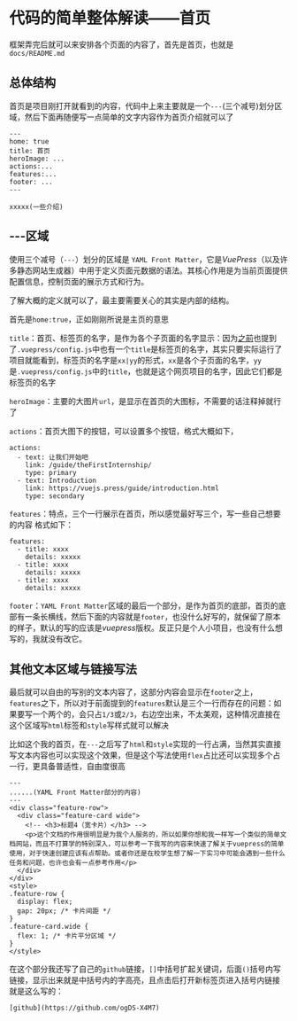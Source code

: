 # 代码的简单整体解读——首页
框架弄完后就可以来安排各个页面的内容了，首先是首页，也就是`docs/README.md`

## 总体结构
首页是项目刚打开就看到的内容，代码中上来主要就是一个`---`(三个减号)划分区域，然后下面再随便写一点简单的文字内容作为首页介绍就可以了
```
---
home: true
title: 首页
heroImage: ...
actions:...
features:...
footer: ...
---

xxxxx(一些介绍)

```

## ---区域
使用三个减号（`---`）划分的区域是 `YAML Front Matter`，它是*VuePress*（以及许多静态网站生成器）中用于定义页面元数据的语法。其核心作用是为当前页面提供配置信息，控制页面的展示方式和行为。

了解大概的定义就可以了，最主要需要关心的其实是内部的结构。

首先是`home:true`，正如刚刚所说是主页的意思

`title`：首页、标签页的名字，是作为各个子页面的名字显示：因为[之前](./use_one.md#关于vuepressconfigjs)也提到了`.vuepress/config.js`中也有一个`title`是标签页的名字，其实只要实际运行了项目就能看到，标签页的名字是`xx|yy`的形式，`xx`是各个子页面的名字，`yy`是`.vuepress/config.js`中的`title`，也就是这个网页项目的名字，因此它们都是标签页的名字

`heroImage`：主要的大图片`url`，是显示在首页的大图标，不需要的话注释掉就行了

`actions`：首页大图下的按钮，可以设置多个按钮，格式大概如下，
```
actions:
  - text: 让我们开始吧
    link: /guide/theFirstInternship/
    type: primary
  - text: Introduction
    link: https://vuejs.press/guide/introduction.html
    type: secondary
```
`features`：特点，三个一行展示在首页，所以感觉最好写三个，写一些自己想要的内容
格式如下：
```
features:
  - title: xxxx
    details: xxxxx
  - title: xxxx
    details: xxxxx
  - title: xxxx
    details: xxxxx
```

`footer`：`YAML Front Matter`区域的最后一个部分，是作为首页的底部，首页的底部有一条长横线，然后下面的内容就是`footer`，也没什么好写的，就保留了原本的样子，默认的写的应该是*vuepress*版权。反正只是个人小项目，也没有什么想写的，我就没有改它。

## 其他文本区域与链接写法
最后就可以自由的写别的文本内容了，这部分内容会显示在`footer`之上，`features`之下，所以对于前面提到的`features`默认是三个一行而存在的问题：如果要写一个两个的，会只占`1/3`或`2/3`，右边空出来，不太美观，这种情况直接在这个区域写`html`标签和`style`写样式就可以解决

比如这个我的首页，在`---`之后写了`html`和`style`实现的一行占满，当然其实直接写文本内容也可以实现这个效果，但是这个写法使用`flex`占比还可以实现多个占一行，更具备普适性，自由度很高
```
---
......(YAML Front Matter部分的内容)
---
<div class="feature-row">
  <div class="feature-card wide">
    <!-- <h3>标题4（宽卡片）</h3> -->
    <p>这个文档的作用很明显是为我个人服务的，所以如果你想和我一样写一个类似的简单文档网站，而且不打算学的特别深入，可以参考一下我写的内容来快速了解关于vuepress的简单使用，对于快速创建应该有点帮助。或者你还是在校学生想了解一下实习中可能会遇到一些什么任务和问题，也许也会有一点参考作用</p>
  </div>
</div>
<style>
.feature-row {
  display: flex;
  gap: 20px; /* 卡片间距 */
}
.feature-card.wide {
  flex: 1; /* 卡片平分区域 */
}
</style>
```
在这个部分我还写了自己的`github`链接，`[]`中括号扩起关键词，后面`()`括号内写链接，显示出来就是中括号内的字高亮，且点击后打开新标签页进入括号内链接
就是这么写的： 
```
[github](https://github.com/ogDS-X4M7)
```
